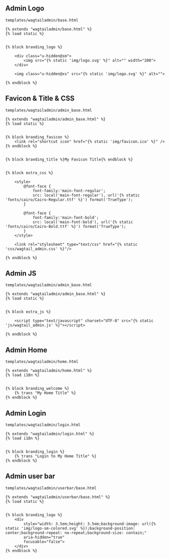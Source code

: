 ## Admin Logo
`templates/wagtailadmin/base.html`
```jinja
{% extends "wagtailadmin/base.html" %}
{% load static %}


{% block branding_logo %}

    <div class="u-hidden@sm">
        <img src="{% static 'img/logo.svg' %}" alt="" width="200">
    </div>

    <img class="u-hidden@xs" src="{% static 'img/logo.svg' %}" alt="">

{% endblock %}
```



## Favicon & Title & CSS
`templates/wagtailadmin/admin_base.html`
```jinja
{% extends "wagtailadmin/admin_base.html" %}
{% load static %}


{% block branding_favicon %}
    <link rel="shortcut icon" href="{% static 'img/favicon.ico' %}" />
{% endblock %}


{% block branding_title %}My Favicon Title{% endblock %}


{% block extra_css %}

    <style>
        @font-face {
            font-family:'main-font-regular';
            src: local('main-font-regular'), url('{% static 'fonts/cairo/Cairo-Regular.ttf' %}') format('TrueType');
        }

        @font-face {
            font-family:'main-font-bold';
            src: local('main-font-bold'), url('{% static 'fonts/cairo/Cairo-Bold.ttf' %}') format('TrueType');
        }
    </style>

    <link rel="stylesheet" type="text/css" href="{% static 'css/wagtail_admin.css' %}"/>

{% endblock %}
```



## Admin JS
`templates/wagtailadmin/admin_base.html`
```jinja
{% extends "wagtailadmin/admin_base.html" %}
{% load static %}


{% block extra_js %}

    <script type="text/javascript" charset="UTF-8" src="{% static 'js/wagtail_admin.js' %}"></script>

{% endblock %}
```



## Admin Home
`templates/wagtailadmin/home.html`
```jinja
{% extends "wagtailadmin/home.html" %}
{% load i18n %}


{% block branding_welcome %}
    {% trans "My Home Title" %}
{% endblock %}
```



## Admin Login
`templates/wagtailadmin/login.html`
```jinja
{% extends "wagtailadmin/login.html" %}
{% load i18n %}


{% block branding_login %}
    {% trans "Login to My Home Title" %}
{% endblock %}
```



## Admin user bar
`templates/wagtailadmin/userbar/base.html`
```jinja
{% extends "wagtailadmin/userbar/base.html" %}
{% load static %}


{% block branding_logo %}
    <div
        style="width: 3.5em;height: 3.5em;background-image: url({% static 'img/logo-sm-colored.svg' %});background-position: center;background-repeat: no-repeat;background-size: contain;"
        aria-hidden="true"
        focusable="false">
    </div>
{% endblock %}
```
